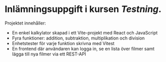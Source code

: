 # Inlämningsuppgift i kursen _Testning_.

Projektet innehåller:

- En enkel kalkylator skapad i ett Vite-projekt med React och JavaScript
- Fyra funktioner: addition, subtraktion, multiplikation och division
- Enhetstester för varje funktion skrivna med Vitest
- En frontend där användaren kan logga in, se en lista över filmer samt lägga till nya filmer via ett REST-API
